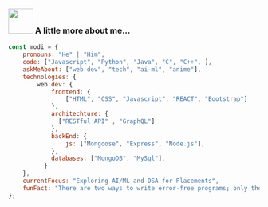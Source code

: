 ### <img src="https://media.giphy.com/media/VgCDAzcKvsR6OM0uWg/giphy.gif" width="50"> A little more about me...  

```javascript
const modi = {
    pronouns: "He" | "Him",
    code: ["Javascript", "Python", "Java", "C", "C++", ],
    askMeAbout: ["web dev", "tech", "ai-ml", "anime"],
    technologies: {
        web dev: {
            frontend: {
                ["HTML", "CSS", "Javascript", "REACT", "Bootstrap"]
            },
            architechture: {
              ["RESTful API" , "GraphQL"]
            },
            backEnd: {
                js: ["Mongoose", "Express", "Node.js"],
            },
            databases: ["MongoDB", "MySql"],
          }
    },
    currentFocus: "Exploring AI/ML and DSA for Placements",
    funFact: "There are two ways to write error-free programs; only the third one works"
};
```
